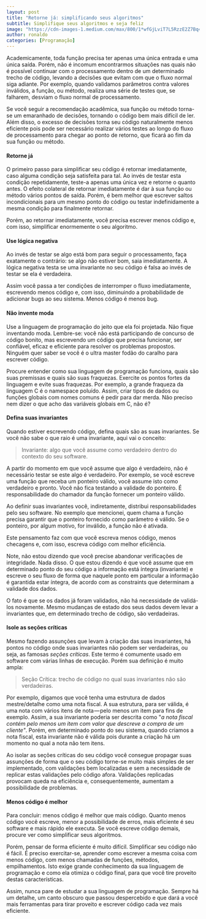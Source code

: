 ```yaml
---
layout: post
title: "Retorne já: simplificando seus algoritmos"
subtitle: Simplifique seus algoritmos e seja feliz
image: "https://cdn-images-1.medium.com/max/800/1*wfGjLviT7L5RzzE2Z7Bq4g.jpeg"
author: ronaldo
categories: [Programação]
---
```


Academicamente, toda função precisa ter apenas uma única entrada e uma única
saída. Porém, não é incomum encontrarmos situações nas quais não é possível
continuar com o processamento dentro de um determinado trecho de código, levando
a decisões que evitam com que o fluxo normal siga adiante. Por exemplo, quando
validamos parâmetros contra valores inválidos, a função, ou método, realiza uma
série de testes que, se falharem, desviam o fluxo normal de processamento.

Se você seguir a recomendação acadêmica, sua função ou método torna-se um
emaranhado de decisões, tornando o código bem mais difícil de ler. Além disso, o
excesso de decisões torna seu código naturalmente menos eficiente pois pode ser
necessário realizar vários testes ao longo do fluxo de processamento para chegar
ao ponto de retorno, que ficará ao fim da sua função ou método.

#### Retorne já

O primeiro passo para simplificar seu código é retornar imediatamente, caso
alguma condição seja satisfeita para tal. Ao invés de testar esta condição
repetidamente, teste-a apenas uma única vez e retorne o quanto antes. O efeito
colateral de retornar imediatamente é dar à sua função ou método vários pontos
de saída. Porém, é bem melhor que escrever saltos incondicionais para um mesmo
ponto do código ou testar indefinidamente a mesma condição para finalmente
retornar.

Porém, ao retornar imediatamente, você precisa escrever menos código e, com
isso, simplificar enormemente o seu algoritmo.

#### Use lógica negativa

Ao invés de testar se algo está bom para seguir o processamento, faça exatamente
o contrário: se algo não estiver bom, saia imediatamente. A lógica negativa
testa se uma invariante no seu código é falsa ao invés de testar se ela é
verdadeira.

Assim você passa a ter condições de interromper o fluxo imediatamente,
escrevendo menos código e, com isso, diminuindo a probabilidade de adicionar
bugs ao seu sistema. Menos código é menos bug.

#### Não invente moda

Use a linguagem de programação do jeito que ela foi projetada. Não fique
inventando moda. Lembre-se: você não está participando de concurso de código
bonito, mas escrevendo um código que precisa funcionar, ser confiável, eficaz e
eficiente para resolver os problemas propostos. Ninguém quer saber se você é o
ultra master fodão do caralho para escrever código.

Procure entender como sua linguagem de programação funciona, quais são suas
premissas e quais são suas fraquezas. Exercite os pontos fortes da linguagem e
evite suas fraquezas. Por exemplo, a grande fraqueza da linguagem C é o
namespace poluído. Assim, criar tipos de dados ou funções globais com nomes
comuns é pedir para dar merda. Não preciso nem dizer o que acho das variáveis
globais em C, não é?

#### Defina suas invariantes

Quando estiver escrevendo código, defina quais são as suas invariantes. Se você
não sabe o que raio é uma invariante, aqui vai o conceito:

> Invariante: algo que você assume como verdadeiro dentro do contexto do seu
> software.

A partir do momento em que você assume que algo é verdadeiro, não é necessário
testar se este algo é verdadeiro. Por exemplo, se você escreve uma função que
receba um ponteiro válido, você assume isto como verdadeiro e pronto. Você não
fica testando a validade do ponteiro. É responsabilidade do chamador da função
fornecer um ponteiro válido.

Ao definir suas invariantes você, indiretamente, distribui responsabilidades
pelo seu software. No exemplo que mencionei, quem chama a função precisa
garantir que o ponteiro fornecido como parâmetro é válido. Se o ponteiro, por
algum motivo, for inválido, a função não é ativada.

Este pensamento faz com que você escreva menos código, menos checagens e, com
isso, escreva código com melhor eficiência.

Note, não estou dizendo que você precise abandonar verificações de integridade.
Nada disso. O que estou dizendo é que você assume que em determinado ponto do
seu código a informação está íntegra (invariante) e escreve o seu fluxo de forma
que naquele ponto em particular a informação é garantida estar íntegra, de
acordo com as constraints que determinam a validade dos dados.

O fato é que se os dados já foram validados, não há necessidade de validá-los
novamente. Mesmo mudanças de estado dos seus dados devem levar a invariantes
que, em determinado trecho de código, são verdadeiras.

#### Isole as seções críticas

Mesmo fazendo assunções que levam à criação das suas invariantes, há pontos no
código onde suas invariantes não podem ser verdadeiras, ou seja, as famosas
*seções críticas*. Este termo é comumente usado em software com várias linhas de
execução. Porém sua definição é muito ampla:

> Seção Crítica: trecho de código no qual suas invariantes não são verdadeiras.

Por exemplo, digamos que você tenha uma estrutura de dados mestre/detalhe como
uma nota fiscal. A sua estrutura, para ser válida, é uma nota com vários itens
de nota — pelo menos um item para fins de exemplo. Assim, a sua invariante
poderia ser descrita como "*a nota fiscal contém pelo menos um item com valor
que descreve a compra de um cliente"*. Porém, em determinado ponto do seu
sistema, quando criamos a nota fiscal, esta invariante não é válida pois durante
a criação há um momento no qual a nota não tem itens.

Ao isolar as seções críticas do seu código você consegue propagar suas assunções
de forma que o seu código torne-se muito mais simples de ser implementado, com
validações bem localizadas e sem a necessidade de replicar estas validações pelo
código afora. Validações replicadas provocam queda na eficiência e,
consequentemente, aumentam a possibilidade de problemas.

#### Menos código é melhor

Para concluir: menos código é melhor que mais código. Quanto menos código você
escreve, menor a possibilidade de erros, mais eficiente é seu software e mais
rápido ele executa. Se você escreve código demais, procure ver como simplificar
seus algoritmos.

Porém, pensar de forma eficiente é muito difícil. Simplificar seu código não é
fácil. É preciso exercitar-se, aprender como escrever a mesma coisa com menos
código, com menos chamadas de funções, métodos, empilhamentos. Isto exige grande
conhecimento da sua linguagem de programação e como ela otimiza o código final,
para que você tire proveito destas características.

Assim, nunca pare de estudar a sua linguagem de programação. Sempre há um
detalhe, um canto obscuro que passou despercebido e que dará a você mais
ferramentas para tirar proveito e escrever código cada vez mais eficiente.
